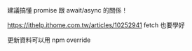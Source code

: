 建議搞懂 promise 跟 await/async 的關係！

https://ithelp.ithome.com.tw/articles/10252941
fetch 也要學好

更新資料可以用 npm override
